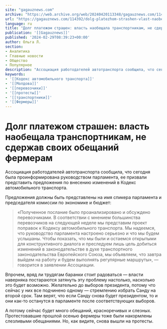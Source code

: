 ```yaml
---
site: "gagauznews.com"
archive: "https://web.archive.org/web/20240420113348/gagauznews.com/114392/dolg-platezhom-strashen-vlast-naobeshhala-transportnikam-ne-sderzhav-obeshhanij-pered-fermerami.html"
url: "https://gagauznews.com/114392/dolg-platezhom-strashen-vlast-naobeshhala-transportnikam-ne-sderzhav-obeshhanij-pered-fermerami.html"
language: ru
title: "Долг платежом страшен: власть наобещала транспортникам, не сдержав своих обещаний фермерам"
publication: '[[Gagauznews]]'
published: '2024-02-29T08:39:23+00:00'
author: Ольга Л.
section:
- Аналитика
- Главные новости
- Общество
- Популярное
description: "Ассоциация работодателей автотранспорта сообщила, что сегодня была проинформирована руководством парламента, ее призвали представить предложения по внесению изменений в Кодекс автомобильного транспорта. Предложения должны быть представлены на имя спикера парламента и председателя комиссии по экономике и бюджет: «Полученное послание было проанализировано и обсуждено перевозчиками. В соответствии с мнением большинства перевозчиков на следующей неделе мы представим проект поправок к Кодексу автомобильного транспорта. Мы надеемся, что руководство парламента настроено серьезно и что мы будем услышаны. Чтобы показать, что мы были и остаемся открытыми для конструктивного диалога и преследуем лишь цель добиться изменений в законодательстве в духе транспортного законодательства Европейского Союза, мы объявляем, что […]"
keywords:
- '[[Кодекс автомобильного транспорта]]'
- '[[Молдова]]'
- '[[перевозчики]]'
- '[[протесты]]'
- '[[транспортники]]'
- '[[Фермеры]]'
---
```


# Долг платежом страшен: власть наобещала транспортникам, не сдержав своих обещаний фермерам

Ассоциация работодателей автотранспорта сообщила, что сегодня была проинформирована руководством парламента, ее призвали представить предложения по внесению изменений в Кодекс автомобильного транспорта.

Предложения должны быть представлены на имя спикера парламента и председателя комиссии по экономике и бюджет:

> «Полученное послание было проанализировано и обсуждено перевозчиками. В соответствии с мнением большинства перевозчиков на следующей неделе мы представим проект поправок к Кодексу автомобильного транспорта. Мы надеемся, что руководство парламента настроено серьезно и что мы будем услышаны. Чтобы показать, что мы были и остаемся открытыми для конструктивного диалога и преследуем лишь цель добиться изменений в законодательстве в духе транспортного законодательства Европейского Союза, мы объявляем, что завтра выйдем на работу и будем выполнять регулярные маршруты», — говорится в заявлении Ассоциации.

Впрочем, вряд ли трудягам баранки стоит радоваться — власти наверняка постараются затянуть эту проблему настолько, насколько это будет возможно. Желательно до выборов президента, потому что сейчас у них все подчинено одному — стремлению избрать Санду на второй срок. Там верят, что если Санду снова будет президентом, то и они как-то останутся в парламенте после соответствующих выборов.

А потому сейчас будет много обещаний, красноречивых и слезных. Протестовавшие прошлой осенью фермеры тоже были накормлены слезливыми обещаниями. Но, как видите, снова вышли на протесты.